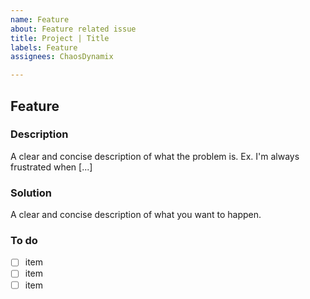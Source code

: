 ```yaml
---
name: Feature
about: Feature related issue
title: Project | Title
labels: Feature
assignees: ChaosDynamix

---
```


## Feature

### Description
A clear and concise description of what the problem is. Ex. I'm always frustrated when [...]

### Solution
A clear and concise description of what you want to happen.

### To do
- [ ] item
- [ ] item
- [ ] item
